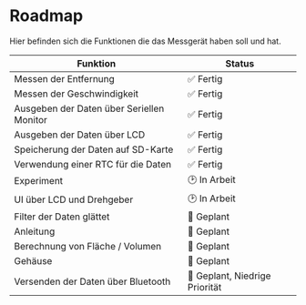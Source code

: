# Roadmap
Hier befinden sich die Funktionen die das Messgerät haben soll und hat.

| Funktion			| Status		|
| ----------------- | ------------- |
| Messen der Entfernung 					| ✅ Fertig 							|
| Messen der Geschwindigkeit 				| ✅ Fertig 							|
| Ausgeben der Daten über Seriellen Monitor | ✅ Fertig 							|
| Ausgeben der Daten über LCD 				| ✅ Fertig 							|
| Speicherung der Daten auf SD-Karte 		| ✅ Fertig 							|
| Verwendung einer RTC für die Daten 		| ✅ Fertig 							|
| Experiment 								| 🕑 In Arbeit						|
| UI über LCD und Drehgeber 				| 🕑 In Arbeit						|
| Filter der Daten glättet         			| 📅 Geplant 						|
| Anleitung                      			| 📅 Geplant 						|
| Berechnung von Fläche / Volumen 			| 📅 Geplant 						|
| Gehäuse									| 📅 Geplant 						|
| Versenden der Daten über Bluetooth 		| 📅 Geplant, Niedrige Priorität 	|

